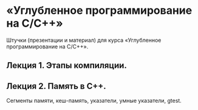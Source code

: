 # «Углубленное программирование на C/C++»
Штучки (презентации и материал) для курса «Углубленное программирование на C/C++».

## Лекция 1. Этапы компиляции.
## Лекция 2. Память в C++.
Сегменты памяти, кеш-память, указатели, умные указатели, gtest.
